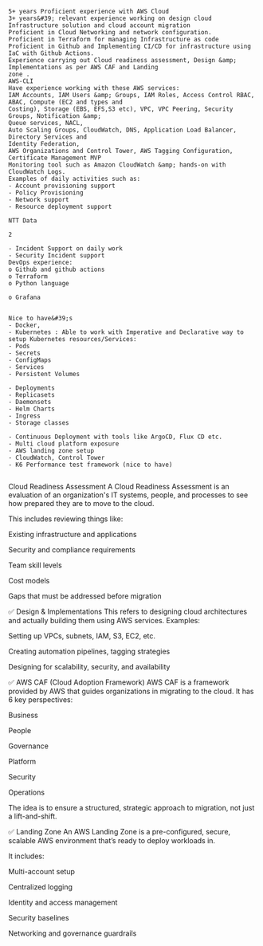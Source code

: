 ```
5+ years Proficient experience with AWS Cloud
3+ years&#39; relevant experience working on design cloud Infrastructure solution and cloud account migration
Proficient in Cloud Networking and network configuration.
Proficient in Terraform for managing Infrastructure as code
Proficient in Github and Implementing CI/CD for infrastructure using IaC with Github Actions.
Experience carrying out Cloud readiness assessment, Design &amp; Implementations as per AWS CAF and Landing
zone .
AWS-CLI
Have experience working with these AWS services:
IAM Accounts, IAM Users &amp; Groups, IAM Roles, Access Control RBAC, ABAC, Compute (EC2 and types and
Costing), Storage (EBS, EFS,S3 etc), VPC, VPC Peering, Security Groups, Notification &amp;
Queue services, NACL,
Auto Scaling Groups, CloudWatch, DNS, Application Load Balancer, Directory Services and
Identity Federation,
AWS Organizations and Control Tower, AWS Tagging Configuration,
Certificate Management MVP
Monitoring tool such as Amazon CloudWatch &amp; hands-on with CloudWatch Logs.
Examples of daily activities such as:
- Account provisioning support
- Policy Provisioning
- Network support
- Resource deployment support

NTT Data

2

- Incident Support on daily work
- Security Incident support
DevOps experience:
o Github and github actions
o Terraform
o Python language

o Grafana


Nice to have&#39;s
- Docker,
- Kubernetes : Able to work with Imperative and Declarative way to setup Kubernetes resources/Services:
- Pods
- Secrets
- ConfigMaps
- Services
- Persistent Volumes

- Deployments
- Replicasets
- Daemonsets
- Helm Charts
- Ingress
- Storage classes

- Continuous Deployment with tools like ArgoCD, Flux CD etc.
- Multi cloud platform exposure
- AWS landing zone setup
- CloudWatch, Control Tower
- K6 Performance test framework (nice to have)


```















Cloud Readiness Assessment
A Cloud Readiness Assessment is an evaluation of an organization's IT systems, people, and processes to see how prepared they are to move to the cloud.

This includes reviewing things like:

Existing infrastructure and applications

Security and compliance requirements

Team skill levels

Cost models

Gaps that must be addressed before migration

✅ Design & Implementations
This refers to designing cloud architectures and actually building them using AWS services. Examples:

Setting up VPCs, subnets, IAM, S3, EC2, etc.

Creating automation pipelines, tagging strategies

Designing for scalability, security, and availability

✅ AWS CAF (Cloud Adoption Framework)
AWS CAF is a framework provided by AWS that guides organizations in migrating to the cloud. It has 6 key perspectives:

Business

People

Governance

Platform

Security

Operations

The idea is to ensure a structured, strategic approach to migration, not just a lift-and-shift.

✅ Landing Zone
An AWS Landing Zone is a pre-configured, secure, scalable AWS environment that’s ready to deploy workloads in.

It includes:

Multi-account setup

Centralized logging

Identity and access management

Security baselines

Networking and governance guardrails


